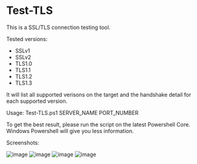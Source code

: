 # Test-TLS

This is a SSL/TLS connection testing tool.

Tested versions:

  - SSLv1  
  - SSLv2  
  - TLS1.0
  - TLS1.1
  - TLS1.2
  - TLS1.3  


It will list all supported verisons on the target and the handshake detail for each supported version.

Usage: Test-TLS.ps1 SERVER_NAME PORT_NUMBER

To get the best result, please run the script on the latest Powershell Core. Windows Powershell will give you less information.

Screenshots:

![image](https://user-images.githubusercontent.com/57880343/177470644-960a8afc-60a2-466f-862c-7f6a36256391.png)
![image](https://user-images.githubusercontent.com/57880343/177470823-e0c9c286-b1c5-4096-8bab-38d04f75344b.png)
![image](https://user-images.githubusercontent.com/57880343/177470879-a2ae0b85-583a-4eda-9055-9be6336f41bb.png)
![image](https://user-images.githubusercontent.com/57880343/177470927-ba1256ea-6527-466a-98fa-535c7af1c120.png)
